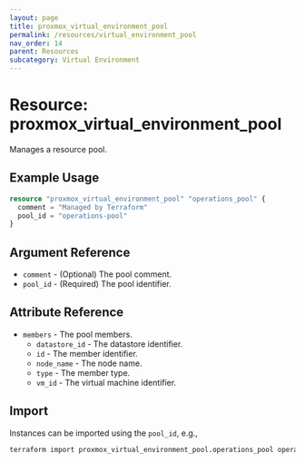```yaml
---
layout: page
title: proxmox_virtual_environment_pool
permalink: /resources/virtual_environment_pool
nav_order: 14
parent: Resources
subcategory: Virtual Environment
---
```


# Resource: proxmox_virtual_environment_pool

Manages a resource pool.

## Example Usage

```terraform
resource "proxmox_virtual_environment_pool" "operations_pool" {
  comment = "Managed by Terraform"
  pool_id = "operations-pool"
}
```

## Argument Reference

- `comment` - (Optional) The pool comment.
- `pool_id` - (Required) The pool identifier.

## Attribute Reference

- `members` - The pool members.
  - `datastore_id` - The datastore identifier.
  - `id` - The member identifier.
  - `node_name` - The node name.
  - `type` - The member type.
  - `vm_id` - The virtual machine identifier.

## Import

Instances can be imported using the `pool_id`, e.g.,

```bash
terraform import proxmox_virtual_environment_pool.operations_pool operations-pool
```
